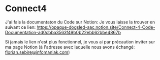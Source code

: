 # Connect4
J'ai fais la documentaton du Code sur Notion:
Je vous laisse la trouver en suivant ce lien:
https://opaque-dogsled-aac.notion.site/Connect-4-Code-Documentation-ad0cbba3563f49b0b22ebb62bbe4867b

Si jamais le lien n'est plus fonctionnel, je vous ai par précaution inviter sur ma page Notion (à l'adresse avec laquelle nous avons échangé: florian.sebire@infomaniak.com)